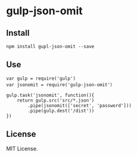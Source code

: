 # gulp-json-omit

## Install
```
npm install gupl-json-omit --save
```

## Use
```
var gulp = require('gulp')
var jsonomit = require('gulp-json-omit'）

gulp.task('jsonomit', function(){
	return gulp.src('src/*.json')
		.pipe(jsonomit(['secret', 'password']))
		.pipe(gulp.dest('/dist'))
})

```

## License

MIT License.